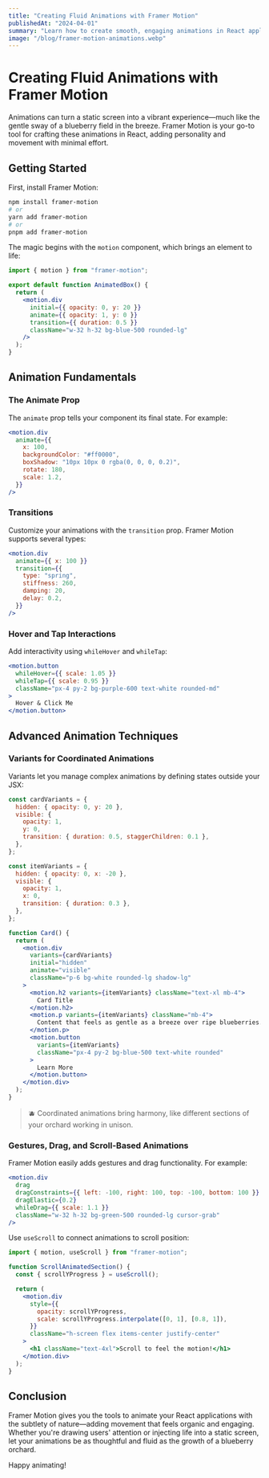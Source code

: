 ```yaml
---
title: "Creating Fluid Animations with Framer Motion"
publishedAt: "2024-04-01"
summary: "Learn how to create smooth, engaging animations in React applications using Framer Motion with practical examples and best practices."
image: "/blog/framer-motion-animations.webp"
---
```


# Creating Fluid Animations with Framer Motion

Animations can turn a static screen into a vibrant experience—much like the gentle sway of a blueberry field in the breeze. Framer Motion is your go-to tool for crafting these animations in React, adding personality and movement with minimal effort.

## Getting Started

First, install Framer Motion:

```bash
npm install framer-motion
# or
yarn add framer-motion
# or
pnpm add framer-motion
```

The magic begins with the `motion` component, which brings an element to life:

```jsx
import { motion } from "framer-motion";

export default function AnimatedBox() {
  return (
    <motion.div
      initial={{ opacity: 0, y: 20 }}
      animate={{ opacity: 1, y: 0 }}
      transition={{ duration: 0.5 }}
      className="w-32 h-32 bg-blue-500 rounded-lg"
    />
  );
}
```

## Animation Fundamentals

### The Animate Prop

The `animate` prop tells your component its final state. For example:

```jsx
<motion.div
  animate={{
    x: 100,
    backgroundColor: "#ff0000",
    boxShadow: "10px 10px 0 rgba(0, 0, 0, 0.2)",
    rotate: 180,
    scale: 1.2,
  }}
/>
```

### Transitions

Customize your animations with the `transition` prop. Framer Motion supports several types:

```jsx
<motion.div
  animate={{ x: 100 }}
  transition={{
    type: "spring",
    stiffness: 260,
    damping: 20,
    delay: 0.2,
  }}
/>
```

### Hover and Tap Interactions

Add interactivity using `whileHover` and `whileTap`:

```jsx
<motion.button
  whileHover={{ scale: 1.05 }}
  whileTap={{ scale: 0.95 }}
  className="px-4 py-2 bg-purple-600 text-white rounded-md"
>
  Hover & Click Me
</motion.button>
```

## Advanced Animation Techniques

### Variants for Coordinated Animations

Variants let you manage complex animations by defining states outside your JSX:

```jsx
const cardVariants = {
  hidden: { opacity: 0, y: 20 },
  visible: {
    opacity: 1,
    y: 0,
    transition: { duration: 0.5, staggerChildren: 0.1 },
  },
};

const itemVariants = {
  hidden: { opacity: 0, x: -20 },
  visible: {
    opacity: 1,
    x: 0,
    transition: { duration: 0.3 },
  },
};

function Card() {
  return (
    <motion.div
      variants={cardVariants}
      initial="hidden"
      animate="visible"
      className="p-6 bg-white rounded-lg shadow-lg"
    >
      <motion.h2 variants={itemVariants} className="text-xl mb-4">
        Card Title
      </motion.h2>
      <motion.p variants={itemVariants} className="mb-4">
        Content that feels as gentle as a breeze over ripe blueberries.
      </motion.p>
      <motion.button
        variants={itemVariants}
        className="px-4 py-2 bg-blue-500 text-white rounded"
      >
        Learn More
      </motion.button>
    </motion.div>
  );
}
```

> 🫐 Coordinated animations bring harmony, like different sections of your orchard working in unison.

### Gestures, Drag, and Scroll-Based Animations

Framer Motion easily adds gestures and drag functionality. For example:

```jsx
<motion.div
  drag
  dragConstraints={{ left: -100, right: 100, top: -100, bottom: 100 }}
  dragElastic={0.2}
  whileDrag={{ scale: 1.1 }}
  className="w-32 h-32 bg-green-500 rounded-lg cursor-grab"
/>
```

Use `useScroll` to connect animations to scroll position:

```jsx
import { motion, useScroll } from "framer-motion";

function ScrollAnimatedSection() {
  const { scrollYProgress } = useScroll();

  return (
    <motion.div
      style={{
        opacity: scrollYProgress,
        scale: scrollYProgress.interpolate([0, 1], [0.8, 1]),
      }}
      className="h-screen flex items-center justify-center"
    >
      <h1 className="text-4xl">Scroll to feel the motion!</h1>
    </motion.div>
  );
}
```

## Conclusion

Framer Motion gives you the tools to animate your React applications with the subtlety of nature—adding movement that feels organic and engaging. Whether you're drawing users' attention or injecting life into a static screen, let your animations be as thoughtful and fluid as the growth of a blueberry orchard.

Happy animating!
